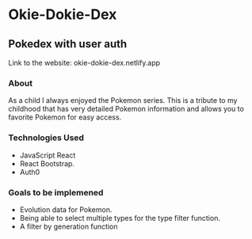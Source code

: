 # Okie-Dokie-Dex
## Pokedex with user auth

Link to the website: okie-dokie-dex.netlify.app

### About
As a child I always enjoyed the Pokemon series. This is a tribute to my childhood that has very detailed Pokemon information and allows you to favorite Pokemon for easy access.

### Technologies Used
* JavaScript React  
* React Bootstrap.
* Auth0

### Goals to be implemened
* Evolution data for Pokemon. 
* Being able to select multiple types for the type filter function.
* A filter by generation function
